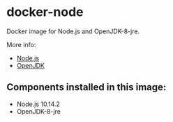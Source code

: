 # docker-node
Docker image for Node.js and OpenJDK-8-jre.

More info: 
- [Node.js](https://nodejs.org)
- [OpenJDK](https://openjdk.java.net)

## Components installed in this image:
- Node.js 10.14.2 
- OpenJDK-8-jre
